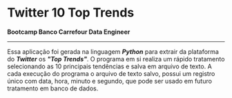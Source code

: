 # Twitter 10 Top Trends
 **Bootcamp Banco Carrefour Data Engineer**

___

Essa aplicação foi gerada na linguagem  **_Python_** para extrair da plataforma do **_Twitter_** os **_"Top Trends"_**. O programa em si realiza um rápido tratamento selecionando as 10 principais tendências e salva em arquivo de texto. A cada execução do programa o arquivo de texto salvo, possui um registro único com data, hora, minuto e segundo, que pode ser usado em futuro tratamento em banco de dados.

